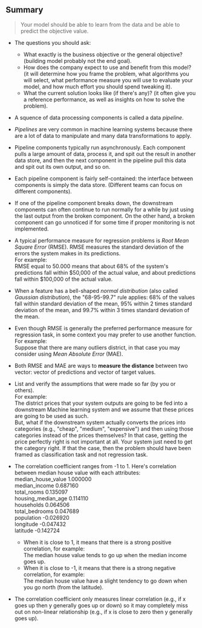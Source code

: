 ## Summary

> Your model should be able to learn from the data and be able to predict the objective value.

- The questions you should ask:
  - What exactly is the business objective or the general objective? (building model probably not the end goal).
  - How does the company expect to use and benefit from this model? (it will determine how you frame the problem, what algorithms you will select, what performance measure you will use to evaluate your model, and how much effort you should spend tweaking it).
  - What the current solution looks like (if there's any)? (it often give you a reference performance, as well as insights on how to solve the problem).

- A squence of data processing components is called a data _pipeline_.
- _Pipelines_ are very common in machine learning systems because there are a lot of data to manipulate and many data transformations to apply.
- Pipeline components typically run asynchronously. Each component pulls a large amount of data, process it, and spit out the result in another data store, and then the next component in the pipeline pull this data and spit out its own output, and so on.
- Each pipeline component is fairly self-contained: the interface between components is simply the data store. (Different teams can focus on different components).
- If one of the pipeline component breaks down, the downstream components can often continue to run normally for a while by just using the last output from the broken component. On the other hand, a broken component can go unnoticed if for some time if proper monitoring is not implemented.

- A typical performance measure for regression problems is _Root Mean Square Error_ (RMSE). RMSE measures the standard deviation of the errors the system makes in its predictions. <br>
For example: <br>
RMSE equal to 50.000 means that about 68% of the system's predictions fall within $50,000 of the actual value, and about predictions fall within $100,000 of the actual value. <br>
- When a feature has a bell-shaped _normal distribution_ (also called _Gaussian distribution_), the "68-95-99.7" rule applies: 68% of the values fall within standard deviation of the mean, 95% within 2 times standard deviation of the mean, and 99.7% within 3 times standard deviation of the mean.

- Even though RMSE is generally the preferred performance measure for regression task, in some context you may prefer to use another function. <br>
For example: <br>
Suppose that there are many outliers district, in that case you may consider using _Mean Absolute Error_ (MAE).

- Both RMSE and MAE are ways to __measure the distance__ between two vector: vector of predictions and vector of target values.

- List and verify the assumptions that were made so far (by you or others). <br>
For example: <br>
The district prices that your system outputs are going to be fed into a downstream Machine learning system and we assume that these prices are going to be used as such. <br>
But, what if the downstream system actually converts the prices into categories (e.g., "cheap", "medium", "expensive") and then using those categories instead of the prices themselves? In that case, getting the price perfectly right is not important at all. Your system just need to get the category right. If that the case, then the problem should have been framed as classification task and not regression task.

- The correlation coefficient ranges from -1 to 1. Here's correlation between median house value with each attributes: <br>
median_house_value    1.000000 <br>
median_income         0.687160 <br>
total_rooms           0.135097 <br>
housing_median_age    0.114110 <br>
households            0.064506 <br>
total_bedrooms        0.047689 <br>
population           -0.026920 <br>
longitude            -0.047432 <br>
latitude             -0.142724 <br>

  - When it is close to 1, it means that there is a strong positive correlation, for example: <br>
    The median house value tends to go up when the median income goes up. <br>
  - When it is close to -1, it means that there is a strong negative correlation, for example: <br>
    The median house value have a slight tendency to go down when you go north (from the latitude).

- The correlation coefficient only measures linear correlation (e.g., if x goes up then y generally goes up or down) so it may completely miss out on non-linear relationship (e.g., if x is close to zero then y generally goes up).
